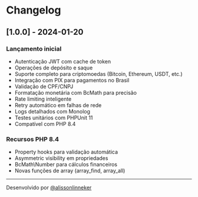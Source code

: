 # Changelog

## [1.0.0] - 2024-01-20

### Lançamento inicial

- Autenticação JWT com cache de token
- Operações de depósito e saque
- Suporte completo para criptomoedas (Bitcoin, Ethereum, USDT, etc.)
- Integração com PIX para pagamentos no Brasil
- Validação de CPF/CNPJ
- Formatação monetária com BcMath para precisão
- Rate limiting inteligente
- Retry automático em falhas de rede
- Logs detalhados com Monolog
- Testes unitários com PHPUnit 11
- Compatível com PHP 8.4

### Recursos PHP 8.4
- Property hooks para validação automática
- Asymmetric visibility em propriedades
- BcMath\Number para cálculos financeiros
- Novas funções de array (array_find, array_all)

---

Desenvolvido por [@alissonlinneker](https://github.com/alissonlinneker)